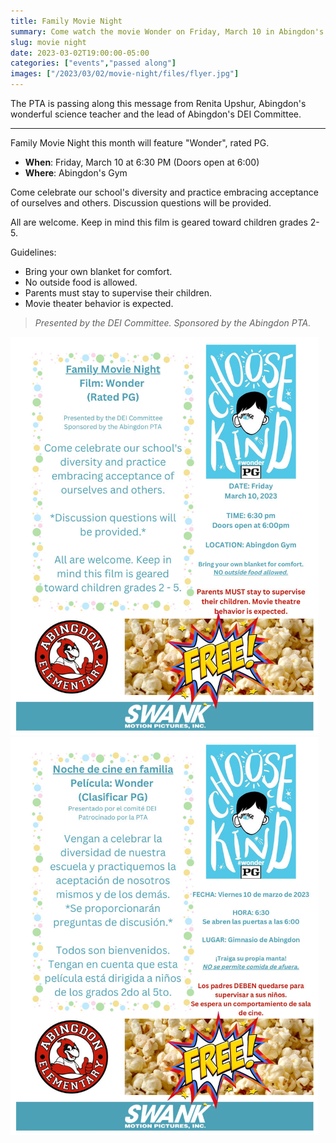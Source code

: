 ```yaml
--- 
title: Family Movie Night
summary: Come watch the movie Wonder on Friday, March 10 in Abingdon's gym.
slug: movie night
date: 2023-03-02T19:00:00-05:00
categories: ["events","passed along"]
images: ["/2023/03/02/movie-night/files/flyer.jpg"]
---
```


The PTA is passing along this message from Renita Upshur, Abingdon's wonderful science teacher and the lead of Abingdon's DEI Committee.

---

Family Movie Night this month will feature "Wonder", rated PG. 

- **When**: Friday, March 10 at 6:30 PM (Doors open at 6:00)
- **Where**: Abingdon's Gym

Come celebrate our school's diversity and practice embracing acceptance of ourselves and others. Discussion questions will be provided.

All are welcome. Keep in mind this film is geared toward children grades 2-5.

Guidelines:
- Bring your own blanket for comfort.
- No outside food is allowed.
- Parents must stay to supervise their children.
- Movie theater behavior is expected.

> *Presented by the DEI Committee. Sponsored by the Abingdon PTA.*

<a href="files/flyer.jpg"><img src="files/flyer.jpg" alt="Movie Night flyer" height="637" width="492"></a>
<a href="files/flyer-es.jpg"><img src="files/flyer-es.jpg" alt="Movie Night flyer" height="637" width="492"></a>

<!--

{{< imagehalf src="files/flyer.jpg" alt="Movie Night flyer" >}}
{{< imagehalf src="files/flyer-es.jpg" alt="Movie Night flyer in Spanish" >}}

-->